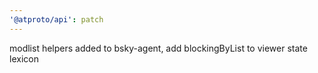 ```yaml
---
'@atproto/api': patch
---
```


modlist helpers added to bsky-agent, add blockingByList to viewer state lexicon
